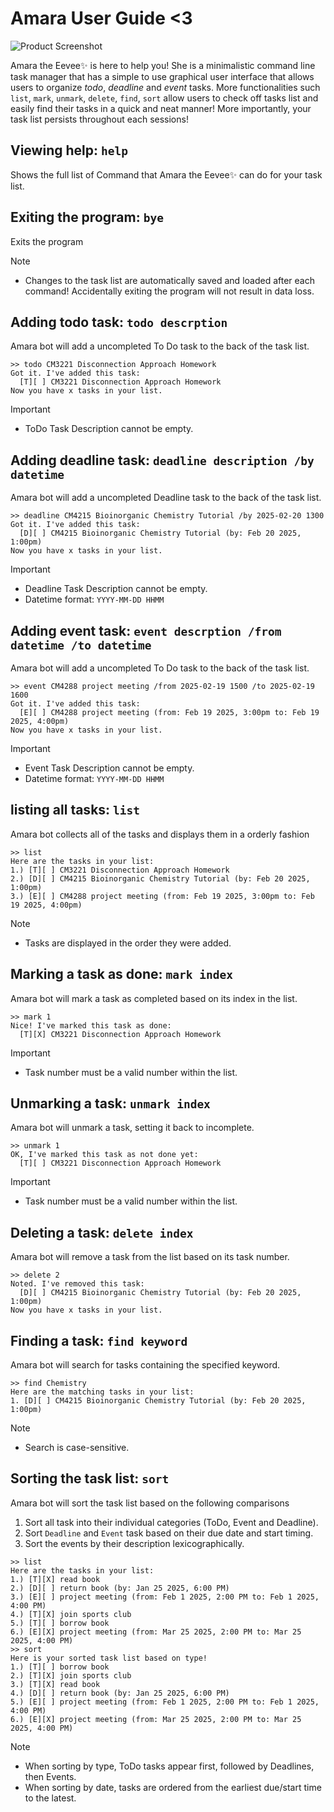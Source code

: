# Amara User Guide <3

![Product Screenshot](Ui.png)

Amara the Eevee✨ is here to help you! She is a minimalistic command line task manager that 
has a simple to use graphical user interface that allows users to organize *todo*, *deadline* 
and *event* tasks. More functionalities such `list`, `mark`, `unmark`, `delete`, `find`, `sort`
allow users to check off tasks list and easily find their tasks in a quick and neat manner!
More importantly, your task list persists throughout each sessions!

## Viewing help: `help`
Shows the full list of Command that Amara the Eevee✨ can do for your task list.

## Exiting the program: `bye`
Exits the program

> [!Note]
> - Changes to the task list are automatically saved and loaded after each command! Accidentally exiting the program will not result in data loss.

## Adding todo task: `todo descrption`
Amara bot will add a uncompleted To Do task to the back of the task list. 
```
>> todo CM3221 Disconnection Approach Homework
Got it. I've added this task:
  [T][ ] CM3221 Disconnection Approach Homework
Now you have x tasks in your list.
```
> [!Important]
> - ToDo Task Description cannot be empty.

## Adding deadline task: `deadline description /by datetime`
Amara bot will add a uncompleted Deadline task to the back of the task list. 
```
>> deadline CM4215 Bioinorganic Chemistry Tutorial /by 2025-02-20 1300
Got it. I've added this task:
  [D][ ] CM4215 Bioinorganic Chemistry Tutorial (by: Feb 20 2025, 1:00pm)
Now you have x tasks in your list.
```
> [!Important]
> - Deadline Task Description cannot be empty.
> - Datetime format: `YYYY-MM-DD HHMM`

## Adding event task: `event descrption /from datetime /to datetime`
Amara bot will add a uncompleted To Do task to the back of the task list.
```
>> event CM4288 project meeting /from 2025-02-19 1500 /to 2025-02-19 1600
Got it. I've added this task:
  [E][ ] CM4288 project meeting (from: Feb 19 2025, 3:00pm to: Feb 19 2025, 4:00pm)
Now you have x tasks in your list.
```
> [!Important]
> - Event Task Description cannot be empty.
> - Datetime format: `YYYY-MM-DD HHMM`

## listing all tasks: `list`
Amara bot collects all of the tasks and displays them in a orderly fashion 
```
>> list
Here are the tasks in your list:
1.) [T][ ] CM3221 Disconnection Approach Homework
2.) [D][ ] CM4215 Bioinorganic Chemistry Tutorial (by: Feb 20 2025, 1:00pm)
3.) [E][ ] CM4288 project meeting (from: Feb 19 2025, 3:00pm to: Feb 19 2025, 4:00pm)
```
> [!Note]
> - Tasks are displayed in the order they were added.

## Marking a task as done: `mark index`
Amara bot will mark a task as completed based on its index in the list.
```
>> mark 1
Nice! I've marked this task as done:
  [T][X] CM3221 Disconnection Approach Homework
```
> [!Important]
> - Task number must be a valid number within the list.

## Unmarking a task: `unmark index`
Amara bot will unmark a task, setting it back to incomplete.
```
>> unmark 1
OK, I've marked this task as not done yet:
  [T][ ] CM3221 Disconnection Approach Homework
```
> [!Important]
> - Task number must be a valid number within the list.

## Deleting a task: `delete index`
Amara bot will remove a task from the list based on its task number.
```
>> delete 2
Noted. I've removed this task:
  [D][ ] CM4215 Bioinorganic Chemistry Tutorial (by: Feb 20 2025, 1:00pm)
Now you have x tasks in your list.
```

## Finding a task: `find keyword`
Amara bot will search for tasks containing the specified keyword.
```
>> find Chemistry
Here are the matching tasks in your list:
1. [D][ ] CM4215 Bioinorganic Chemistry Tutorial (by: Feb 20 2025, 1:00pm)
```
> [!Note]
> - Search is case-sensitive.

## Sorting the task list: `sort`
Amara bot will sort the task list based on the following comparisons
1. Sort all task into their individual categories (ToDo, Event and Deadline).
2. Sort `Deadline` and `Event` task based on their due date and start timing.
3.  Sort the events by their description lexicographically.
```
>> list
Here are the tasks in your list:
1.) [T][X] read book  
2.) [D][ ] return book (by: Jan 25 2025, 6:00 PM)  
3.) [E][ ] project meeting (from: Feb 1 2025, 2:00 PM to: Feb 1 2025, 4:00 PM)  
4.) [T][X] join sports club  
5.) [T][ ] borrow book  
6.) [E][X] project meeting (from: Mar 25 2025, 2:00 PM to: Mar 25 2025, 4:00 PM)  
>> sort 
Here is your sorted task list based on type!
1.) [T][ ] borrow book  
2.) [T][X] join sports club  
3.) [T][X] read book  
4.) [D][ ] return book (by: Jan 25 2025, 6:00 PM)  
5.) [E][ ] project meeting (from: Feb 1 2025, 2:00 PM to: Feb 1 2025, 4:00 PM)  
6.) [E][X] project meeting (from: Mar 25 2025, 2:00 PM to: Mar 25 2025, 4:00 PM) 
```
> [!Note]
> - When sorting by type, ToDo tasks appear first, followed by Deadlines, then Events.
> - When sorting by date, tasks are ordered from the earliest due/start time to the latest.
